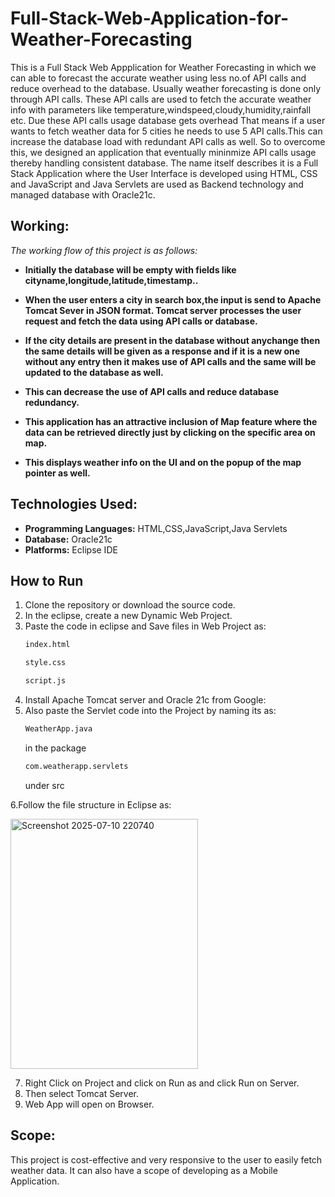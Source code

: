 # Full-Stack-Web-Application-for-Weather-Forecasting

This is a Full Stack Web Appplication for Weather Forecasting in which we can able to forecast the accurate weather using less no.of API calls and reduce overhead to the database.
Usually weather forecasting is done only through API calls. These API calls are used to fetch the accurate weather info with parameters like temperature,windspeed,cloudy,humidity,rainfall etc.
Due these API calls usage database gets overhead That means if a user wants to fetch weather data for 5 cities he needs to use 5 API calls.This can increase the database load with redundant API calls as well.
So to overcome this, we designed an application that eventually mininmize API calls usage thereby handling consistent database. The name itself describes it is a Full Stack Application where the User Interface is developed using HTML, CSS and JavaScript and Java Servlets are used as Backend technology and managed database with Oracle21c.

## Working: ##
*The working flow of this project is as follows:*

- **Initially the database will be empty with fields like cityname,longitude,latitude,timestamp..**

- **When the user enters a city in search box,the input is send to Apache Tomcat Sever in JSON format. Tomcat server processes the user request and fetch the data using API calls or database.**

- **If the city details are present in the database without anychange then the same details will be given as a response and if it is a new one without any entry then it makes use of API calls and the same will be       updated to the database as well.**

- **This can decrease the use of API calls and reduce database redundancy.**

- **This application has an attractive inclusion of Map feature where the data can be retrieved directly just by clicking on the specific area on map.**

- **This displays weather info on the UI and on the popup of the map pointer as well.**

## Technologies Used: ##
- **Programming Languages:** HTML,CSS,JavaScript,Java Servlets
- **Database:** Oracle21c
- **Platforms:** Eclipse IDE

## How to Run
1. Clone the repository or download the source code.
2. In the eclipse, create a new Dynamic Web Project.
3. Paste the code in eclipse and Save files in Web Project as:
   ```bash
   index.html
   ```
   ```bash
   style.css
   ````
   ```bash
   script.js
   ```
4. Install Apache Tomcat server and Oracle 21c from Google:
5. Also paste the Servlet code into the Project by naming its as:
   ```bash
   WeatherApp.java
   ```
   in the package
   ```bash
   com.weatherapp.servlets
   ```
   under src


6.Follow the file structure in Eclipse as:

<img width="300" height="400" alt="Screenshot 2025-07-10 220740" src="https://github.com/user-attachments/assets/0b397b84-f0dc-40cd-b7fc-3b05c96b9ff5" />

7. Right Click on Project and click on Run as and click Run on Server.
8. Then select Tomcat Server.
9. Web App will open on Browser.

Scope:
--
This project is cost-effective and very responsive to the user to easily fetch weather data. It can also have a scope of developing as a Mobile Application.
